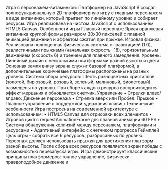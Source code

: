 Игра с персонажем-витаминкой: Платформер на JavaScript
Я создал полнофункциональную 2D платформерную игру с главным персонажем в виде витаминки, который прыгает по линейному уровню и собирает ресурсы. Игра реализована на чистом JavaScript с использованием HTML5 Canvas.
Особенности игры
Главный персонаж: Яркая оранжевая витаминка круглой формы размером 30x30 пикселей с плавной анимацией движения и эффектом сжатия при прыжке.
Игровая физика: Реализована полноценная физическая система с гравитацией (1.0), реалистичными прыжками (начальная скорость -18), горизонтальным движением (скорость 6) и трением для плавного замедления.
Уровень: Линейный дизайн с несколькими платформами разной высоты и цвета. Основная земля внизу экрана служит базовой платформой, а дополнительные коричневые платформы расположены на разных уровнях.
Система сбора ресурсов: Шесть разноцветных кристаллов (золотой, бирюзовый, розовый, зеленый, малиновый, фиолетовый) размещены по уровню. При сборе каждого ресурса воспроизводится эффект мерцания и обновляется счетчик.
Управление
	•	Стрелки влево/вправо: Движение персонажа
	•	Стрелка вверх или Пробел: Прыжок
	•	Плавное управление с поддержкой удержания клавиш
Технические особенности
Игра построена на современной архитектуре с использованием:
	•	HTML5 Canvas для отрисовки всех элементов
	•	Игровой цикл с requestAnimationFrame для плавной анимации 60 FPS
	•	Система обнаружения коллизий между персонажем, платформами и ресурсами
	•	Адаптивный интерфейс с счетчиком прогресса
Геймплей
Цель игры - собрать все 6 ресурсов, разбросанных по уровню. Персонаж должен использовать прыжки для достижения платформ разной высоты. После сбора всех ресурсов появляется экран победы с возможностью перезапуска игры.
Игра демонстрирует классические принципы платформеров: точное управление, физически правдоподобное движение и 
